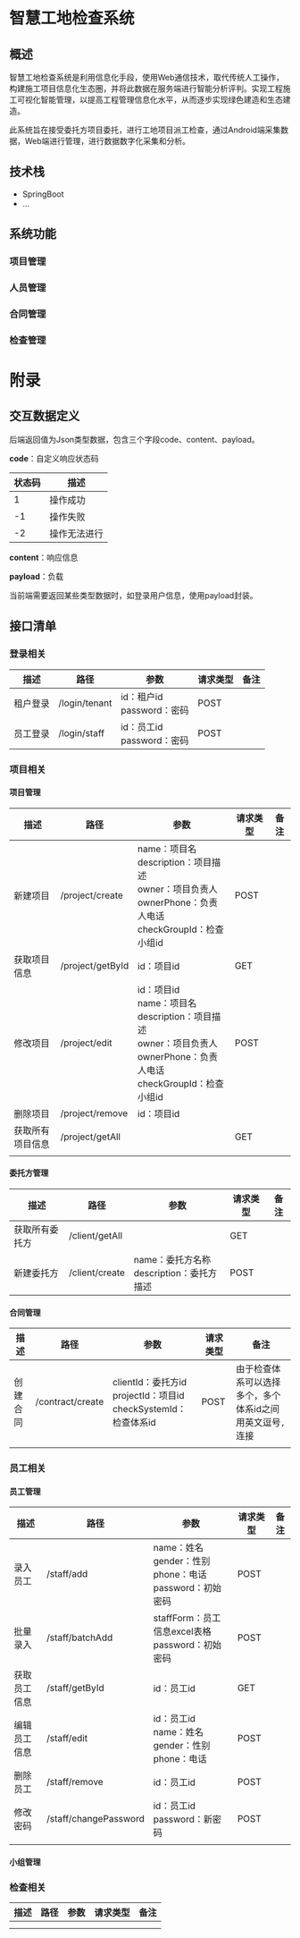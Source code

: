 # 智慧工地检查系统

## 概述

智慧工地检查系统是利用信息化手段，使用Web通信技术，取代传统人工操作，构建施工项目信息化生态圈，并将此数据在服务端进行智能分析评判。实现工程施工可视化智能管理，以提高工程管理信息化水平，从而逐步实现绿色建造和生态建造。

此系统旨在接受委托方项目委托，进行工地项目派工检查，通过Android端采集数据，Web端进行管理，进行数据数字化采集和分析。

## 技术栈

+ SpringBoot
+ ...

## 系统功能

### 项目管理

### 人员管理

### 合同管理

### 检查管理


#  附录
##  交互数据定义

后端返回值为Json类型数据，包含三个字段code、content、payload。

**code**：自定义响应状态码

| 状态码 | 描述         |
| ------ | ------------ |
| 1      | 操作成功     |
| -1     | 操作失败     |
| -2     | 操作无法进行 |

**content**：响应信息

**payload**：负载

当前端需要返回某些类型数据时，如登录用户信息，使用payload封装。

##  接口清单

### 登录相关

| 描述     | 路径          | 参数                           | 请求类型 | 备注 |
| -------- | ------------- | ------------------------------ | -------- | ---- |
| 租户登录 | /login/tenant | id：租户id<br />password：密码 | POST     |      |
| 员工登录 | /login/staff  | id：员工id<br />password：密码 | POST     |      |

###  项目相关

####  项目管理

| 描述             | 路径             | 参数                                                         | 请求类型 | 备注 |
| ---------------- | ---------------- | ------------------------------------------------------------ | -------- | ---- |
| 新建项目         | /project/create  | name：项目名<br />description：项目描述<br />owner：项目负责人<br />ownerPhone：负责人电话<br />checkGroupId：检查小组id | POST     |      |
| 获取项目信息     | /project/getById | id：项目id                                                   | GET      |      |
| 修改项目         | /project/edit    | id：项目id<br />name：项目名<br />description：项目描述<br />owner：项目负责人<br />ownerPhone：负责人电话<br />checkGroupId：检查小组id | POST     |      |
| 删除项目         | /project/remove  | id：项目id                                                   |          |      |
| 获取所有项目信息 | /project/getAll  |                                                              | GET      |      |
|                  |                  |                                                              |          |      |



####  委托方管理

| 描述           | 路径           | 参数                                          | 请求类型 | 备注 |
| -------------- | -------------- | --------------------------------------------- | -------- | ---- |
| 获取所有委托方 | /client/getAll |                                               | GET      |      |
| 新建委托方     | /client/create | name：委托方名称<br />description：委托方描述 | POST     |      |

####  合同管理

| 描述     | 路径             | 参数                                                         | 请求类型 | 备注                                                      |
| -------- | ---------------- | ------------------------------------------------------------ | -------- | --------------------------------------------------------- |
| 创建合同 | /contract/create | clientId：委托方id<br />projectId：项目id<br />checkSystemId：检查体系id | POST     | 由于检查体系可以选择多个，多个体系id之间用英文逗号`,`连接 |
|          |                  |                                                              |          |                                                           |



###  员工相关

#### 员工管理

| 描述         | 路径                  | 参数                                                         | 请求类型 | 备注 |
| ------------ | --------------------- | ------------------------------------------------------------ | -------- | ---- |
| 录入员工     | /staff/add            | name：姓名<br />gender：性别<br />phone：电话<br />password：初始密码 | POST     |      |
| 批量录入     | /staff/batchAdd       | staffForm：员工信息excel表格<br />password：初始密码         | POST     |      |
| 获取员工信息 | /staff/getById        | id：员工id                                                   | GET      |      |
| 编辑员工信息 | /staff/edit           | id：员工id<br />name：姓名<br />gender：性别<br />phone：电话<br /> | POST     |      |
| 删除员工     | /staff/remove         | id：员工id                                                   | POST     |      |
| 修改密码     | /staff/changePassword | id：员工id<br />password：新密码                             | POST     |      |
|              |                       |                                                              |          |      |



####  小组管理



###  检查相关





| 描述 | 路径 | 参数 | 请求类型 | 备注 |
| ---- | ---- | ---- | -------- | ---- |
|      |      |      |          |      |
|      |      |      |          |      |